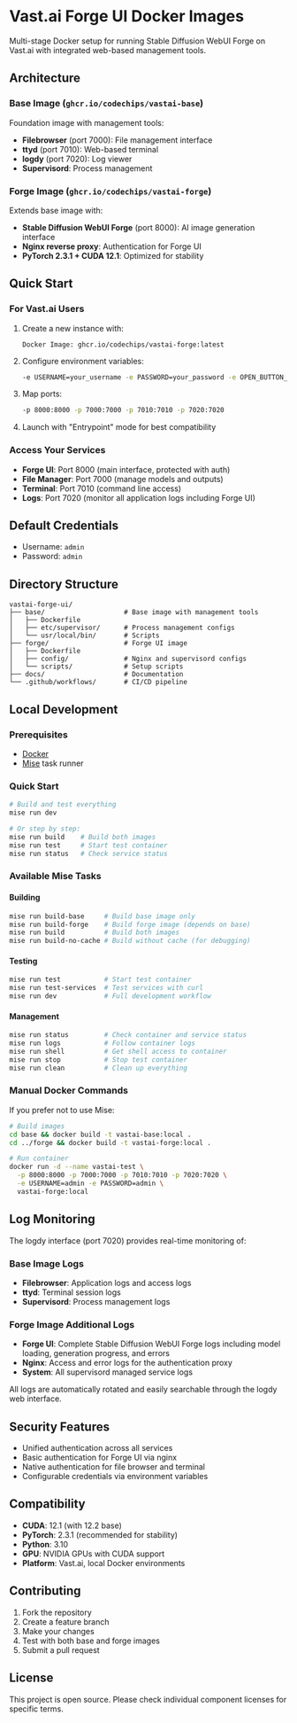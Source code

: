 # Vast.ai Forge UI Docker Images

Multi-stage Docker setup for running Stable Diffusion WebUI Forge on Vast.ai with integrated web-based management tools.

## Architecture

### Base Image (`ghcr.io/codechips/vastai-base`)
Foundation image with management tools:
- **Filebrowser** (port 7000): File management interface
- **ttyd** (port 7010): Web-based terminal
- **logdy** (port 7020): Log viewer
- **Supervisord**: Process management

### Forge Image (`ghcr.io/codechips/vastai-forge`)
Extends base image with:
- **Stable Diffusion WebUI Forge** (port 8000): AI image generation interface
- **Nginx reverse proxy**: Authentication for Forge UI
- **PyTorch 2.3.1 + CUDA 12.1**: Optimized for stability

## Quick Start

### For Vast.ai Users

1. Create a new instance with:
   ```
   Docker Image: ghcr.io/codechips/vastai-forge:latest
   ```

2. Configure environment variables:
   ```bash
   -e USERNAME=your_username -e PASSWORD=your_password -e OPEN_BUTTON_PORT=8000
   ```

3. Map ports:
   ```bash
   -p 8000:8000 -p 7000:7000 -p 7010:7010 -p 7020:7020
   ```

4. Launch with "Entrypoint" mode for best compatibility

### Access Your Services

- **Forge UI**: Port 8000 (main interface, protected with auth)
- **File Manager**: Port 7000 (manage models and outputs)
- **Terminal**: Port 7010 (command line access)
- **Logs**: Port 7020 (monitor all application logs including Forge UI)

## Default Credentials

- Username: `admin`
- Password: `admin`

## Directory Structure

```
vastai-forge-ui/
├── base/                    # Base image with management tools
│   ├── Dockerfile
│   ├── etc/supervisor/      # Process management configs
│   └── usr/local/bin/       # Scripts
├── forge/                   # Forge UI image
│   ├── Dockerfile
│   ├── config/              # Nginx and supervisord configs
│   └── scripts/             # Setup scripts
├── docs/                    # Documentation
└── .github/workflows/       # CI/CD pipeline
```

## Local Development

### Prerequisites
- [Docker](https://docs.docker.com/get-docker/)
- [Mise](https://mise.jdx.dev/) task runner

### Quick Start
```bash
# Build and test everything
mise run dev

# Or step by step:
mise run build    # Build both images
mise run test     # Start test container
mise run status   # Check service status
```

### Available Mise Tasks

#### Building
```bash
mise run build-base     # Build base image only
mise run build-forge    # Build forge image (depends on base)
mise run build          # Build both images
mise run build-no-cache # Build without cache (for debugging)
```

#### Testing
```bash
mise run test           # Start test container
mise run test-services  # Test services with curl
mise run dev            # Full development workflow
```

#### Management
```bash
mise run status         # Check container and service status
mise run logs           # Follow container logs
mise run shell          # Get shell access to container
mise run stop           # Stop test container
mise run clean          # Clean up everything
```

### Manual Docker Commands
If you prefer not to use Mise:
```bash
# Build images
cd base && docker build -t vastai-base:local .
cd ../forge && docker build -t vastai-forge:local .

# Run container
docker run -d --name vastai-test \
  -p 8000:8000 -p 7000:7000 -p 7010:7010 -p 7020:7020 \
  -e USERNAME=admin -e PASSWORD=admin \
  vastai-forge:local
```

## Log Monitoring

The logdy interface (port 7020) provides real-time monitoring of:

### Base Image Logs
- **Filebrowser**: Application logs and access logs
- **ttyd**: Terminal session logs
- **Supervisord**: Process management logs

### Forge Image Additional Logs
- **Forge UI**: Complete Stable Diffusion WebUI Forge logs including model loading, generation progress, and errors
- **Nginx**: Access and error logs for the authentication proxy
- **System**: All supervisord managed service logs

All logs are automatically rotated and easily searchable through the logdy web interface.

## Security Features

- Unified authentication across all services
- Basic authentication for Forge UI via nginx
- Native authentication for file browser and terminal
- Configurable credentials via environment variables

## Compatibility

- **CUDA**: 12.1 (with 12.2 base)
- **PyTorch**: 2.3.1 (recommended for stability)
- **Python**: 3.10
- **GPU**: NVIDIA GPUs with CUDA support
- **Platform**: Vast.ai, local Docker environments

## Contributing

1. Fork the repository
2. Create a feature branch
3. Make your changes
4. Test with both base and forge images
5. Submit a pull request

## License

This project is open source. Please check individual component licenses for specific terms.